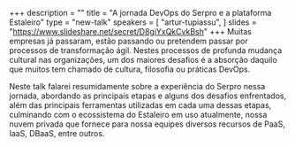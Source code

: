 +++
description = ""
title = "A jornada DevOps do Serpro e a plataforma Estaleiro"
type = "new-talk"
speakers = [
        "artur-tupiassu",
]
slides = "https://www.slideshare.net/secret/D8giYxQkCvkBsh"
+++
Muitas empresas já passaram, estão passando ou pretendem passar por processos de transformação ágil. Nestes processos de profunda mudança cultural nas organizações, um dos maiores desafios é a absorção daquilo que muitos tem chamado de cultura, filosofia ou práticas DevOps.

Neste talk falarei resumidamente sobre a experiência do Serpro nessa jornada, abordando as principais etapas e alguns dos desafios enfrentados, além das principais ferramentas utilizadas em cada uma dessas etapas, culminando com o ecossistema do Estaleiro em uso atualmente, nossa nuvem privada que fornece para nossa equipes diversos recursos de PaaS, IaaS, DBaaS, entre outros.